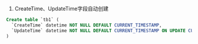 1. CreateTime、UpdateTime字段自动创建
```sql
Create table `tb1` (
  `CreateTime` datetime NOT NULL DEFAULT CURRENT_TIMESTAMP,
  `UpdateTime` datetime NOT NULL DEFAULT CURRENT_TIMESTAMP ON UPDATE CURRENT_TIMESTAMP
)
```

